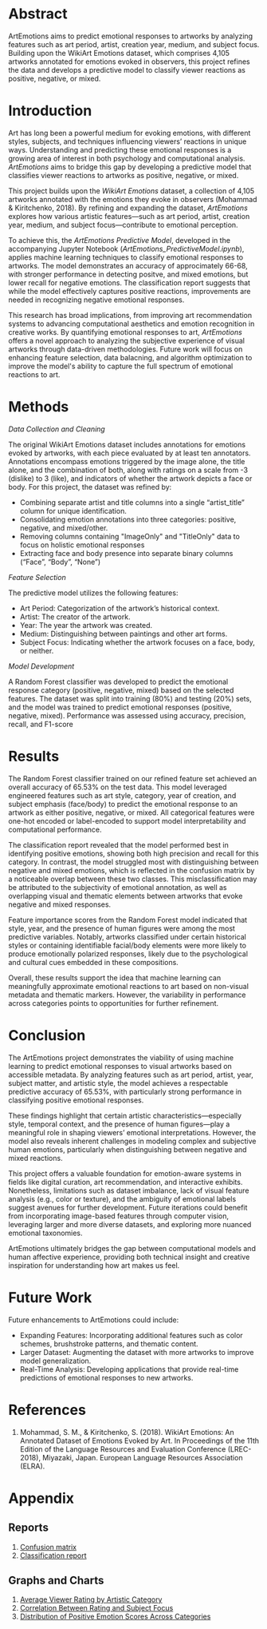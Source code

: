 <h1>Abstract</h1>
ArtEmotions aims to predict emotional responses to artworks by analyzing features such as art period, artist, creation year, medium, and subject focus. Building upon the WikiArt Emotions dataset, which comprises 4,105 artworks annotated for emotions evoked in observers, this project refines the data and develops a predictive model to classify viewer reactions as positive, negative, or mixed.
<h1>Introduction</h1> 

Art has long been a powerful medium for evoking emotions, with different styles, subjects, and techniques influencing viewers’ reactions in unique ways. Understanding and predicting these emotional responses is a growing area of interest in both psychology and computational analysis. *ArtEmotions* aims to bridge this gap by developing a predictive model that classifies viewer reactions to artworks as positive, negative, or mixed.  

This project builds upon the *WikiArt Emotions* dataset, a collection of 4,105 artworks annotated with the emotions they evoke in observers (Mohammad & Kiritchenko, 2018). By refining and expanding the dataset, *ArtEmotions* explores how various artistic features—such as art period, artist, creation year, medium, and subject focus—contribute to emotional perception.  

To achieve this, the *ArtEmotions Predictive Model*, developed in the accompanying Jupyter Notebook (*ArtEmotions_PredictiveModel.ipynb*), applies machine learning techniques to classify emotional responses to artworks. The model demonstrates an accuracy of approcimately 66-68, with stronger performance in detecting positve, and mixed emotions, but lower recall for negative emotions. The classification report suggests that while the model effectively captures positive reactions, improvements are needed in recognizing negative emotional responses. 

This research has broad implications, from improving art recommendation systems to advancing computational aesthetics and emotion recognition in creative works. By quantifying emotional responses to art, *ArtEmotions* offers a novel approach to analyzing the subjective experience of visual artworks through data-driven methodologies. Future work will focus on enhancing feature selection, data balacning, and algorithm optimization to improve the model's ability to capture the full spectrum of emotional reactions to art.  

<h1>Methods</h1> 

*Data Collection and Cleaning*

The original WikiArt Emotions dataset includes annotations for emotions evoked by artworks, with each piece evaluated by at least ten annotators. Annotations encompass emotions triggered by the image alone, the title alone, and the combination of both, along with ratings on a scale from -3 (dislike) to 3 (like), and indicators of whether the artwork depicts a face or body. For this project, the dataset was refined by:

- Combining separate artist and title columns into a single “artist_title” column for unique identification.
- Consolidating emotion annotations into three categories: positive, negative, and mixed/other.
- Removing columns containing "ImageOnly" and "TitleOnly" data to focus on holistic emotional responses
- Extracting face and body presence into separate binary columns (“Face”, “Body”, “None”)

*Feature Selection*

The predictive model utilizes the following features:
- Art Period: Categorization of the artwork’s historical context.
- Artist: The creator of the artwork.
- Year: The year the artwork was created.
- Medium: Distinguishing between paintings and other art forms.
- Subject Focus: Indicating whether the artwork focuses on a face, body, or neither.

*Model Development*

A Random Forest classifier was developed to predict the emotional response category (positive, negative, mixed) based on the selected features. The dataset was split into training (80%) and testing (20%) sets, and the model was trained to predict emotional responses (positive, negative, mixed). Performance was assessed using accuracy, precision, recall, and F1-score

<h1>Results</h1> 
The Random Forest classifier trained on our refined feature set achieved an overall accuracy of 65.53% on the test data. This model leveraged engineered features such as art style, category, year of creation, and subject emphasis (face/body) to predict the emotional response to an artwork as either positive, negative, or mixed. All categorical features were one-hot encoded or label-encoded to support model interpretability and computational performance.

The classification report revealed that the model performed best in identifying positive emotions, showing both high precision and recall for this category. In contrast, the model struggled most with distinguishing between negative and mixed emotions, which is reflected in the confusion matrix by a noticeable overlap between these two classes. This misclassification may be attributed to the subjectivity of emotional annotation, as well as overlapping visual and thematic elements between artworks that evoke negative and mixed responses.

Feature importance scores from the Random Forest model indicated that style, year, and the presence of human figures were among the most predictive variables. Notably, artworks classified under certain historical styles or containing identifiable facial/body elements were more likely to produce emotionally polarized responses, likely due to the psychological and cultural cues embedded in these compositions.

Overall, these results support the idea that machine learning can meaningfully approximate emotional reactions to art based on non-visual metadata and thematic markers. However, the variability in performance across categories points to opportunities for further refinement.

<h1>Conclusion</h1> 
The ArtEmotions project demonstrates the viability of using machine learning to predict emotional responses to visual artworks based on accessible metadata. By analyzing features such as art period, artist, year, subject matter, and artistic style, the model achieves a respectable predictive accuracy of 65.53%, with particularly strong performance in classifying positive emotional responses.

These findings highlight that certain artistic characteristics—especially style, temporal context, and the presence of human figures—play a meaningful role in shaping viewers’ emotional interpretations. However, the model also reveals inherent challenges in modeling complex and subjective human emotions, particularly when distinguishing between negative and mixed reactions.

This project offers a valuable foundation for emotion-aware systems in fields like digital curation, art recommendation, and interactive exhibits. Nonetheless, limitations such as dataset imbalance, lack of visual feature analysis (e.g., color or texture), and the ambiguity of emotional labels suggest avenues for further development. Future iterations could benefit from incorporating image-based features through computer vision, leveraging larger and more diverse datasets, and exploring more nuanced emotional taxonomies.

ArtEmotions ultimately bridges the gap between computational models and human affective experience, providing both technical insight and creative inspiration for understanding how art makes us feel.

<h1>Future Work</h1> 
Future enhancements to ArtEmotions could include:

- Expanding Features: Incorporating additional features such as color schemes, brushstroke patterns, and thematic content.
- Larger Dataset: Augmenting the dataset with more artworks to improve model generalization.
- Real-Time Analysis: Developing applications that provide real-time predictions of emotional responses to new artworks.

<h1>References</h1>
<ol>
  <li>Mohammad, S. M., & Kiritchenko, S. (2018). WikiArt Emotions: An Annotated Dataset of Emotions Evoked by Art. In Proceedings of the 11th Edition of the Language Resources and Evaluation Conference (LREC-2018), Miyazaki, Japan. European Language Resources Association (ELRA).</li>
</ol>

 <h1>Appendix</h1> 
 <h2>Reports</h2>
 <ol>
   <li> <a href="https://github.com/natalie-ava/ArtEmotions/blob/main/reports/appendix_confusion_matrix.csv">Confusion matrix</a></li>
   <li> <a href="https://github.com/natalie-ava/ArtEmotions/blob/main/reports/appendix_classification_report.csv">Classification report</a></li>
 </ol>
 <h2>Graphs and Charts</h2>
  <ol>
   <li> <a href="https://github.com/natalie-ava/ArtEmotions/blob/main/graphs/average_rating_by_category.pdf">Average Viewer Rating by Artistic Category</a></li>
   <li> <a href="https://github.com/natalie-ava/ArtEmotions/blob/main/graphs/avg_rating_vs_subject.pdf">Correlation Between Rating and Subject Focus</a></li>
    <li> <a href="https://github.com/natalie-ava/ArtEmotions/blob/main/graphs/positive_emotion_scores.pdf">Distribution of Positive Emotion Scores Across Categories</a> </li>
  </ol>

